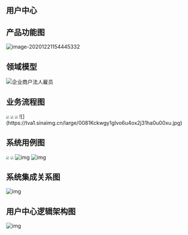## 用户中心
## 产品功能图

![image-20201221154445332](https://tva1.sinaimg.cn/large/0081Kckwgy1glviv2q5lwj30ld0d7abq.jpg)

## 领域模型

![企业商户法人雇员](https://tva1.sinaimg.cn/large/0081Kckwgy1glvixb4zvyj31is0u0wrg.jpg)

## 业务流程图
<img src="https://tva1.sinaimg.cn/large/0081Kckwgy1glvo5bafwnj31hc0tg44w.jpg" style="zoom:50%;" />
<img src="https://tva1.sinaimg.cn/large/0081Kckwgy1glvo6jdezhj31hc0qnq7h.jpg" style="zoom:50%;" />
<img src="https://tva1.sinaimg.cn/large/0081Kckwgy1glvo5w9mt5j31f90u0wj1.jpg" style="zoom: 50%;" />
![](https://tva1.sinaimg.cn/large/0081Kckwgy1glvo6u4ox2j31ha0u00xu.jpg)

## 系统用例图

<img src="https://tva1.sinaimg.cn/large/0081Kckwgy1glvocak26sj311v0u0k0l.jpg" style="zoom:50%;" />
<img src="https://tva1.sinaimg.cn/large/0081Kckwgy1glvod4t7lej312e0nk77q.jpg" style="zoom:50%;" />

<img src="https://tva1.sinaimg.cn/large/0081Kckwgy1glvoeci1gxj30vg0hyq9i.jpg" alt="img"  />

<img src="https://tva1.sinaimg.cn/large/0081Kckwgy1glvoerduzgj30uo0igjyc.jpg" alt="img"  />

## 系统集成关系图

![img](https://tva1.sinaimg.cn/large/0081Kckwgy1glvohu3g64j314p0u07gf.jpg)

## 用户中心逻辑架构图

![img](https://tva1.sinaimg.cn/large/0081Kckwgy1glvoi3scuaj31hc0t6wsq.jpg)


